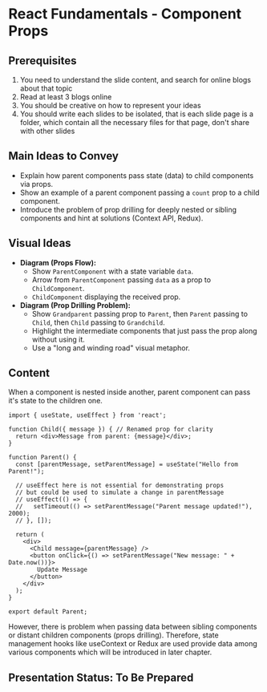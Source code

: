 # React Fundamentals - Component Props

## Prerequisites
1. You need to understand the slide content, and search for online blogs about that topic
2. Read at least 3 blogs online
3. You should be creative on how to represent your ideas
4. You should write each slides to be isolated, that is each slide page is a folder, which contain all the necessary files for that page, don't share with other slides

## Main Ideas to Convey

- Explain how parent components pass state (data) to child components via props.
- Show an example of a parent component passing a `count` prop to a child component.
- Introduce the problem of prop drilling for deeply nested or sibling components and hint at solutions (Context API, Redux).

## Visual Ideas

- **Diagram (Props Flow):**
    - Show `ParentComponent` with a state variable `data`.
    - Arrow from `ParentComponent` passing `data` as a prop to `ChildComponent`.
    - `ChildComponent` displaying the received prop.
- **Diagram (Prop Drilling Problem):**
    - Show `Grandparent` passing prop to `Parent`, then `Parent` passing to `Child`, then `Child` passing to `Grandchild`.
    - Highlight the intermediate components that just pass the prop along without using it.
    - Use a "long and winding road" visual metaphor.

## Content

When a component is nested inside another, parent component can pass it's state to the children one.

```mdx title="ParentChild.jsx"
import { useState, useEffect } from 'react';

function Child({ message }) { // Renamed prop for clarity
  return <div>Message from parent: {message}</div>;
}

function Parent() {
  const [parentMessage, setParentMessage] = useState("Hello from Parent!");

  // useEffect here is not essential for demonstrating props
  // but could be used to simulate a change in parentMessage
  // useEffect(() => {
  //   setTimeout(() => setParentMessage("Parent message updated!"), 2000);
  // }, []);

  return (
    <div>
      <Child message={parentMessage} />
      <button onClick={() => setParentMessage("New message: " + Date.now())}>
        Update Message
      </button>
    </div>
  );
}

export default Parent;
```

However, there is problem when passing data between sibling components or distant children components (props drilling). Therefore, state management hooks like useContext or Redux are used provide data among various components which will be introduced in later chapter.

## Presentation Status: To Be Prepared

